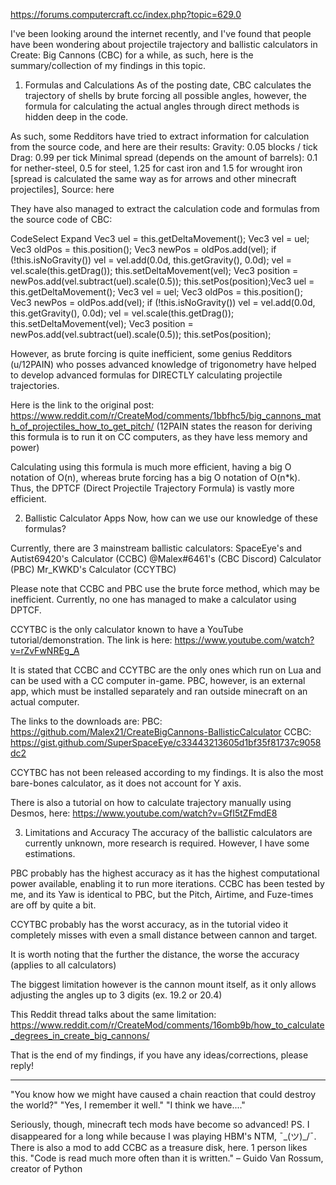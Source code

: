 https://forums.computercraft.cc/index.php?topic=629.0

I've been looking around the internet recently, and I've found that people have been wondering about projectile trajectory and ballistic calculators in Create: Big Cannons (CBC) for a while, as such, here is the summary/collection of my findings in this topic.

1. Formulas and Calculations
As of the posting date, CBC calculates the trajectory of shells by brute forcing all possible angles, however, the formula for calculating the actual angles through direct methods is hidden deep in the code. 

As such, some Redditors have tried to extract information for calculation from the source code, and here are their results:
Gravity: 0.05 blocks / tick
Drag: 0.99 per tick
Minimal spread (depends on the amount of barrels):
0.1 for nether-steel, 0.5 for steel, 1.25 for cast iron and 1.5 for wrought iron
[spread is calculated the same way as for arrows and other minecraft projectiles], Source: here


They have also managed to extract the calculation code and formulas from the source code of CBC:

CodeSelect Expand
Vec3 uel = this.getDeltaMovement();
Vec3 vel = uel;
Vec3 oldPos = this.position();
Vec3 newPos = oldPos.add(vel);
if (!this.isNoGravity()) vel = vel.add(0.0d, this.getGravity(), 0.0d);
vel = vel.scale(this.getDrag());
this.setDeltaMovement(vel);
Vec3 position = newPos.add(vel.subtract(uel).scale(0.5));
this.setPos(position);Vec3 uel = this.getDeltaMovement();
Vec3 vel = uel;
Vec3 oldPos = this.position();
Vec3 newPos = oldPos.add(vel);
if (!this.isNoGravity()) vel = vel.add(0.0d, this.getGravity(), 0.0d);
vel = vel.scale(this.getDrag());
this.setDeltaMovement(vel);
Vec3 position = newPos.add(vel.subtract(uel).scale(0.5));
this.setPos(position);


However, as brute forcing is quite inefficient, some genius Redditors (u/12PAIN) who posses advanced knowledge of trigonometry have helped to develop advanced formulas for DIRECTLY calculating projectile trajectories.

Here is the link to the original post: https://www.reddit.com/r/CreateMod/comments/1bbfhc5/big_cannons_math_of_projectiles_how_to_get_pitch/
(12PAIN states the reason for deriving this formula is to run it on CC computers, as they have less memory and power)

Calculating using this formula is much more efficient, having a big O notation of O(n), whereas brute forcing has a big O notation of O(n*k).
Thus, the DPTCF (Direct Projectile Trajectory Formula) is vastly more efficient.



2. Ballistic Calculator Apps
Now, how can we use our knowledge of these formulas?

Currently, there are 3 mainstream ballistic calculators:
SpaceEye's and Autist69420's Calculator (CCBC)
@Malex#6461's (CBC Discord) Calculator (PBC)
Mr_KWKD's Calculator (CCYTBC)

Please note that CCBC and PBC use the brute force method, which may be inefficient.
Currently, no one has managed to make a calculator using DPTCF.

CCYTBC is the only calculator known to have a YouTube tutorial/demonstration.
The link is here: https://www.youtube.com/watch?v=rZvFwNREg_A

It is stated that CCBC and CCYTBC are the only ones which run on Lua and can be used with a CC computer in-game.
PBC, however, is an external app, which must be installed separately and ran outside minecraft on an actual computer.

The links to the downloads are:
PBC: https://github.com/Malex21/CreateBigCannons-BallisticCalculator
CCBC: https://gist.github.com/SuperSpaceEye/c33443213605d1bf35f81737c9058dc2

CCYTBC has not been released according to my findings. It is also the most bare-bones calculator, as it does not account for Y axis.

There is also a tutorial on how to calculate trajectory manually using Desmos, here: https://www.youtube.com/watch?v=GfI5tZFmdE8


3. Limitations and Accuracy
The accuracy of the ballistic calculators are currently unknown, more research is required.
However, I have some estimations.

PBC probably has the highest accuracy as it has the highest computational power available, enabling it to run more iterations.
CCBC has been tested by me, and its Yaw is identical to PBC, but the Pitch, Airtime, and Fuze-times are off by quite a bit.

CCYTBC probably has the worst accuracy, as in the tutorial video it completely misses with even a small distance between cannon and target.

It is worth noting that the further the distance, the worse the accuracy (applies to all calculators)
 
The biggest limitation however is the cannon mount itself, as it only allows adjusting the angles up to 3 digits (ex. 19.2 or 20.4)

This Reddit thread talks about the same limitation: https://www.reddit.com/r/CreateMod/comments/16omb9b/how_to_calculate_degrees_in_create_big_cannons/

That is the end of my findings, if you have any ideas/corrections, please reply!

----
"You know how we might have caused a chain reaction that could destroy the world?"
"Yes, I remember it well."
"I think we have...."

Seriously, though, minecraft tech mods have become so advanced!
PS. I disappeared for a long while because I was playing HBM's NTM, ¯\_(ツ)_/¯.
There is also a mod to add CCBC as a treasure disk, here.
1 person likes this.
"Code is read much more often than it is written."
– Guido Van Rossum, creator of Python
